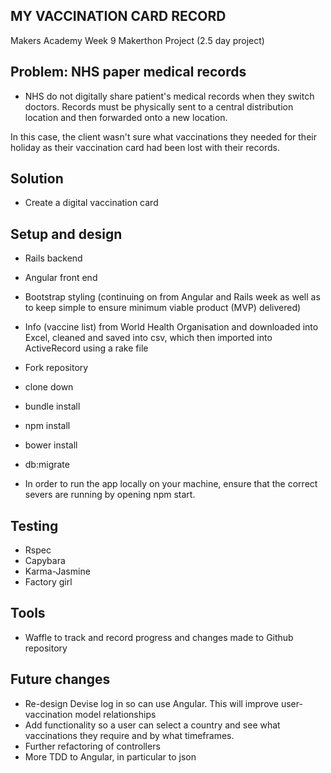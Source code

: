 MY VACCINATION CARD RECORD
--------------------------

Makers Academy Week 9 Makerthon Project (2.5 day project)

Problem: NHS paper medical records
-----------------------------------
* NHS do not digitally share patient's medical records when they switch doctors. Records must be physically sent to a central distribution location and then forwarded onto a new location.

In this case, the client wasn't sure what vaccinations they needed for their holiday as their vaccination card had been lost with their records.

Solution
---------
* Create a digital vaccination card

Setup and design
----------------
* Rails backend
* Angular front end
* Bootstrap styling
(continuing on from Angular and Rails week as well as to keep simple to ensure minimum viable product (MVP) delivered)
* Info (vaccine list) from World Health Organisation and downloaded into Excel, cleaned and saved into csv, which then imported into ActiveRecord using a rake file

* Fork repository
* clone down
* bundle install
* npm install
* bower install
* db:migrate
* In order to run the app locally on your machine, ensure that the correct severs are running by opening npm start.

Testing
-------
* Rspec
* Capybara
* Karma-Jasmine
* Factory girl

Tools
------
* Waffle to track and record progress and changes made to Github repository

Future changes
--------------
* Re-design Devise log in so can use Angular. This will improve user- vaccination model relationships
* Add functionality so a user can select a country and see what vaccinations they require and by what timeframes.
* Further refactoring of controllers
* More TDD to Angular, in particular to json
